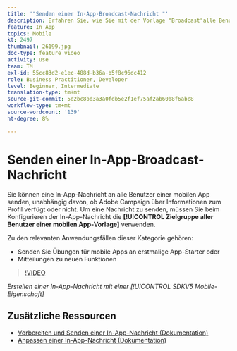 ```yaml
---
title: '"Senden einer In-App-Broadcast-Nachricht "'
description: Erfahren Sie, wie Sie mit der Vorlage "Broadcast"alle Benutzer Ihrer mobilen App Zielgruppe haben.
feature: In App
topics: Mobile
kt: 2497
thumbnail: 26199.jpg
doc-type: feature video
activity: use
team: TM
exl-id: 55cc83d2-e1ec-488d-b36a-b5f8c96dc412
role: Business Practitioner, Developer
level: Beginner, Intermediate
translation-type: tm+mt
source-git-commit: 5d2bc8bd3a3a0fdb5e2f1ef75af2ab60b8f6abc8
workflow-type: tm+mt
source-wordcount: '139'
ht-degree: 8%

---
```


# Senden einer In-App-Broadcast-Nachricht

Sie können eine In-App-Nachricht an alle Benutzer einer mobilen App senden, unabhängig davon, ob Adobe Campaign über Informationen zum Profil verfügt oder nicht. Um eine Nachricht zu senden, müssen Sie beim Konfigurieren der In-App-Nachricht die **[!UICONTROL Zielgruppe aller Benutzer einer mobilen App-Vorlage]** verwenden.

Zu den relevanten Anwendungsfällen dieser Kategorie gehören:

* Senden Sie Übungen für mobile Apps an erstmalige App-Starter oder
* Mitteilungen zu neuen Funktionen

>[!VIDEO](https://video.tv.adobe.com/v/26199?quality=12)

*Erstellen einer In-App-Nachricht mit einer  [!UICONTROL SDKV5 Mobile-Eigenschaft]*

## Zusätzliche Ressourcen

* [Vorbereiten und Senden einer In-App-Nachricht (Dokumentation)](https://docs.adobe.com/content/help/en/campaign-standard/using/communication-channels/in-app-messaging/preparing-and-sending-an-in-app-message.html)
* [Anpassen einer In-App-Nachricht (Dokumentation)](https://docs.adobe.com/content/help/en/campaign-standard/using/communication-channels/in-app-messaging/customizing-an-in-app-message.html)

